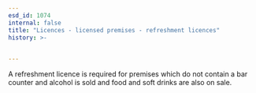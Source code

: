 ```yaml
---
esd_id: 1074
internal: false
title: "Licences - licensed premises - refreshment licences"
history: >-
  

---
```


A refreshment licence is required for premises which do not contain a bar counter and alcohol is sold and food and soft drinks are also on sale.

